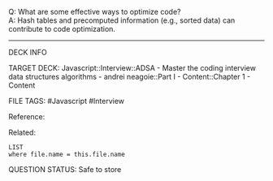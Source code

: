 Q: What are some effective ways to optimize code?  
A: Hash tables and precomputed information (e.g., sorted data) can contribute to code optimization.
<!--ID: 1693659899441-->

---

DECK INFO

TARGET DECK: Javascript::Interview::ADSA - Master the coding interview data structures algorithms - andrei neagoie::Part I - Content::Chapter 1 - Content

FILE TAGS: #Javascript #Interview

Reference:

Related:

```dataview
LIST
where file.name = this.file.name
```


QUESTION STATUS: Safe to store
